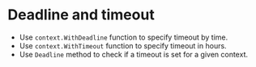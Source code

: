 # Deadline and timeout

- Use `context.WithDeadline` function to specify timeout by time.
- Use `context.WithTimeout` function to specify timeout in hours.
- Use `Deadline` method to check if a timeout is set for a given context.
